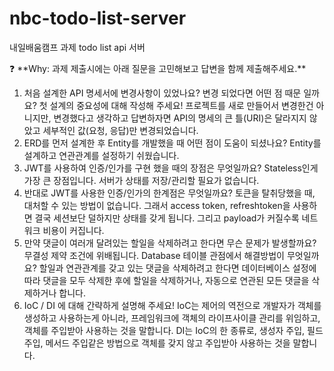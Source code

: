 # nbc-todo-list-server
내일배움캠프 과제 todo list api 서버
<aside>
❓ **Why: 과제 제출시에는 아래 질문을 고민해보고 답변을 함께 제출해주세요.**

</aside>

1. 처음 설계한 API 명세서에 변경사항이 있었나요?
   변경 되었다면 어떤 점 때문 일까요? 첫 설계의 중요성에 대해 작성해 주세요!
프로젝트를 새로 만들어서 변경한건 아니지만, 변경했다고 생각하고 답변하자면 API의 명세의 큰 틀(URI)은 달라지지 않았고 세부적인 값(요청, 응답)만 변경되었습니다.  
2. ERD를 먼저 설계한 후 Entity를 개발했을 때 어떤 점이 도움이 되셨나요?
Entity를 설계하고 연관관계를 설정하기 쉬웠습니다.
3. JWT를 사용하여 인증/인가를 구현 했을 때의 장점은 무엇일까요?
Stateless인게 가장 큰 장점입니다. 서버가 상태를 저장/관리할 필요가 없습니다. 
4. 반대로 JWT를 사용한 인증/인가의 한계점은 무엇일까요?
토큰을 탈취당했을 때, 대처할 수 있는 방법이 없습니다. 그래서 access token, refreshtoken을 사용하면 결국 세션보단 덜하지만 상태를 갖게 됩니다. 그리고 payload가 커질수록 네트워크 비용이 커집니다.
5. 만약 댓글이 여러개 달려있는 할일을 삭제하려고 한다면 무슨 문제가 발생할까요? 무결성 제약 조건에 위배됩니다. Database 테이블 관점에서 해결방법이 무엇일까요?
할일과 연관관계를 갖고 있는 댓글을 삭제하려고 한다면 데이터베이스 설정에 따라 댓글을 모두 삭제한 후에 할일을 삭제하거나, 자동으로 연관된 모든 댓글을 삭제하거나 합니다.
6. IoC / DI 에 대해 간략하게 설명해 주세요!
IoC는 제어의 역전으로 개발자가 객체를 생성하고 사용하는게 아니라, 프레임워크에 객체의 라이프사이클 관리를 위임하고, 객체를 주입받아 사용하는 것을 말합니다.
DI는 IoC의 한 종류로, 생성자 주입, 필드 주입, 메서드 주입같은 방법으로 객체를 갖지 않고 주입받아 사용하는 것을 말합니다.